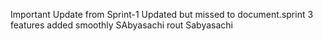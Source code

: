 Important Update from Sprint-1 Updated but missed to document.s p r i n t   3   f e a t u r e s   a d d e d   s m o o t h l y  
 SAbyasachi rout
S a b y a s a c h i    
 